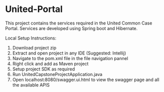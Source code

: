 # United-Portal

This project contains the services required in the United Common Case Portal. Services are developed using Spring boot and Hibernate.

Local Setup Instructions:

1) Download project zip
2) Extract and open project in any IDE (Suggested: Intellij)
3) Navigate to the pom.xml file in the file navigation pannel
4) Right click and add as Maven project
5) Setup project SDK as required
6) Run UnitedCapstoneProjectApplication.java
7) Open localhost:8080/swagger.ui.html to view the swagger page and all the available APIS
